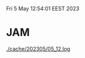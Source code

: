 Fri  5 May 12:54:01 EEST 2023
# JAM
<a href='./cache/202305/05_12.log'>./cache/202305/05_12.log</a>
